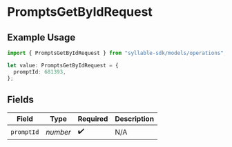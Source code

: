 # PromptsGetByIdRequest

## Example Usage

```typescript
import { PromptsGetByIdRequest } from "syllable-sdk/models/operations";

let value: PromptsGetByIdRequest = {
  promptId: 681393,
};
```

## Fields

| Field              | Type               | Required           | Description        |
| ------------------ | ------------------ | ------------------ | ------------------ |
| `promptId`         | *number*           | :heavy_check_mark: | N/A                |